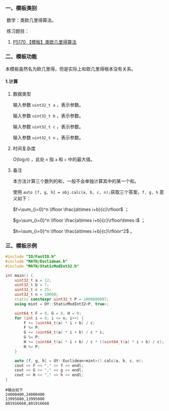 ### 一、模板类别

​	数学：类欧几里得算法。

​	练习题目：

1. [P5170 【模板】类欧几里得算法](https://www.luogu.com.cn/problem/P5170)

### 二、模板功能

   本模板虽然名为欧几里得，但是实际上和欧几里得根本没有关系。

#### 1.计算

1. 数据类型

   输入参数 `uint32_t a` ，表示参数。

   输入参数 `uint32_t b` ，表示参数。

   输入参数 `uint32_t c` ，表示参数。

   输入参数 `uint32_t n` ，表示参数。

2. 时间复杂度

   $O(\log n)$ ，此处 `n` 指 `a` 和 `c` 中的最大值。

3. 备注

   本方法计算三个数列的和，一般不会单独计算其中的某一个和。
   
   使用 `auto [f, g, h] = obj.calc(a, b, c, n);`获取三个答案，`f, g, h` 意义如下：
   
   $f=\sum_{i=0}^n \lfloor \frac{a\times i+b}{c}\rfloor$ ；
   
   $g=\sum_{i=0}^n \lfloor \frac{a\times i+b}{c}\rfloor\times i$ ；
   
   $h=\sum_{i=0}^n \lfloor \frac{a\times i+b}{c}\rfloor^2$ 。

### 三、模板示例

```c++
#include "IO/FastIO.h"
#include "MATH/Euclidean.h"
#include "MATH/StaticModInt32.h"

int main() {
    uint32_t a = 12;
    uint32_t b = 7;
    uint32_t c = 25;
    uint32_t n = 10000;
    static constexpr uint32_t P = 1000000007;
    using mint = OY::StaticModInt32<P, true>;

    uint64_t F = 0, G = 0, H = 0;
    for (int i = 0; i <= n; i++) {
        F += (uint64_t(a) * i + b) / c;
        F %= P;
        G += (uint64_t(a) * i + b) / c * i;
        G %= P;
        H += (uint64_t(a) * i + b) / c * ((uint64_t(a) * i + b) / c);
        H %= P;
    }

    auto [f, g, h] = OY::Euclidean<mint>().calc(a, b, c, n);
    cout << F << "," << f << endl;
    cout << G << "," << g << endl;
    cout << H << "," << h << endl;
}
```



```
#输出如下
24000400,24000400
13995080,13995080
801916668,801916668

```

